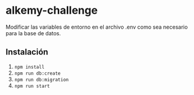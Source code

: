 # alkemy-challenge
Modificar las variables de entorno en el archivo .env como sea necesario para la base de datos.

## Instalación
1. `npm install`
2. `npm run db:create`
3. `npm run db:migration`
4. `npm run start`

